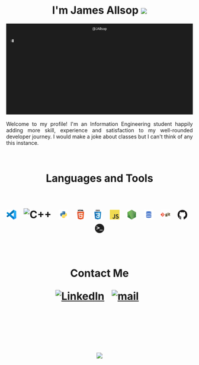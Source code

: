 <h1 align="center">I'm James Allsop</a> <img 
src="https://github.com/blackcater/blackcater/raw/main/images/Hi.gif" height="32" /></h1>

<p align="center">
<img alt="Header" width="650px" src="./Header/header_cropped.gif" />  
</p>

<p align="justify"> Welcome to my profile! I'm an Information Engineering student happily adding more skill, experience and satisfaction to my well-rounded developer journey. I would make a joke about classes but I can't think of any this instance. 
</p>
<br />

<h1 align="center"> Languages and Tools 
<br>
<br>
<p align="center">

<img align="center" alt="Visual Studio Code" width="26px" src="https://raw.githubusercontent.com/github/explore/80688e429a7d4ef2fca1e82350fe8e3517d3494d/topics/visual-studio-code/visual-studio-code.png" />  
&nbsp;
<img align="center" alt="C++" width="26px" src="https://github.com/isocpp/logos/blob/master/cpp_logo.png?raw=true" />
&nbsp;
<img align="center" alt="Python" width="26px" src="https://raw.githubusercontent.com/github/explore/80688e429a7d4ef2fca1e82350fe8e3517d3494d/topics/python/python.png" />
&nbsp;
<img align="center" alt="HTML5" width="26px" src="https://raw.githubusercontent.com/github/explore/80688e429a7d4ef2fca1e82350fe8e3517d3494d/topics/html/html.png" />  
&nbsp;
<img align="center" alt="CSS3" width="26px" src="https://raw.githubusercontent.com/github/explore/80688e429a7d4ef2fca1e82350fe8e3517d3494d/topics/css/css.png" />  
&nbsp;
<img align="center" alt="JavaScript" width="26px" src="https://raw.githubusercontent.com/github/explore/80688e429a7d4ef2fca1e82350fe8e3517d3494d/topics/javascript/javascript.png" />
&nbsp;
<img align="center" alt="Node.js" width="26px" src="https://raw.githubusercontent.com/github/explore/80688e429a7d4ef2fca1e82350fe8e3517d3494d/topics/nodejs/nodejs.png" />
&nbsp;
<img align="center" alt="SQL" width="26px" src="https://raw.githubusercontent.com/github/explore/80688e429a7d4ef2fca1e82350fe8e3517d3494d/topics/sql/sql.png" />
&nbsp;
<img align="center" alt="Git" width="26px" src="https://raw.githubusercontent.com/github/explore/80688e429a7d4ef2fca1e82350fe8e3517d3494d/topics/git/git.png" />
&nbsp;
<img align="center" alt="GitHub" width="26px" src="https://raw.githubusercontent.com/github/explore/78df643247d429f6cc873026c0622819ad797942/topics/github/github.png" />
&nbsp;
<img align="center" alt="Terminal" width="26px" src="https://raw.githubusercontent.com/github/explore/80688e429a7d4ef2fca1e82350fe8e3517d3494d/topics/terminal/terminal.png" />
</p>
<br>


Contact Me 

<div align="center">
<center>
  

[![LinkedIn](https://img.shields.io/badge/LinkedIn-0077B5?style=for-the-badge&logo=linkedin&logoColor=white)](https://www.linkedin.com/in/james-allsop)
&nbsp;
[![mail](https://img.shields.io/badge/Gmail-D14836?style=for-the-badge&logo=gmail&logoColor=white)](mailto:james.allsop8@gmail.com)
&nbsp;

</center>
</div>

<br>
<br>
<p align="center">
<img src="https://github-readme-stats.vercel.app/api?username=JAllsop&theme=github_dark" />
<br />  
</p>

